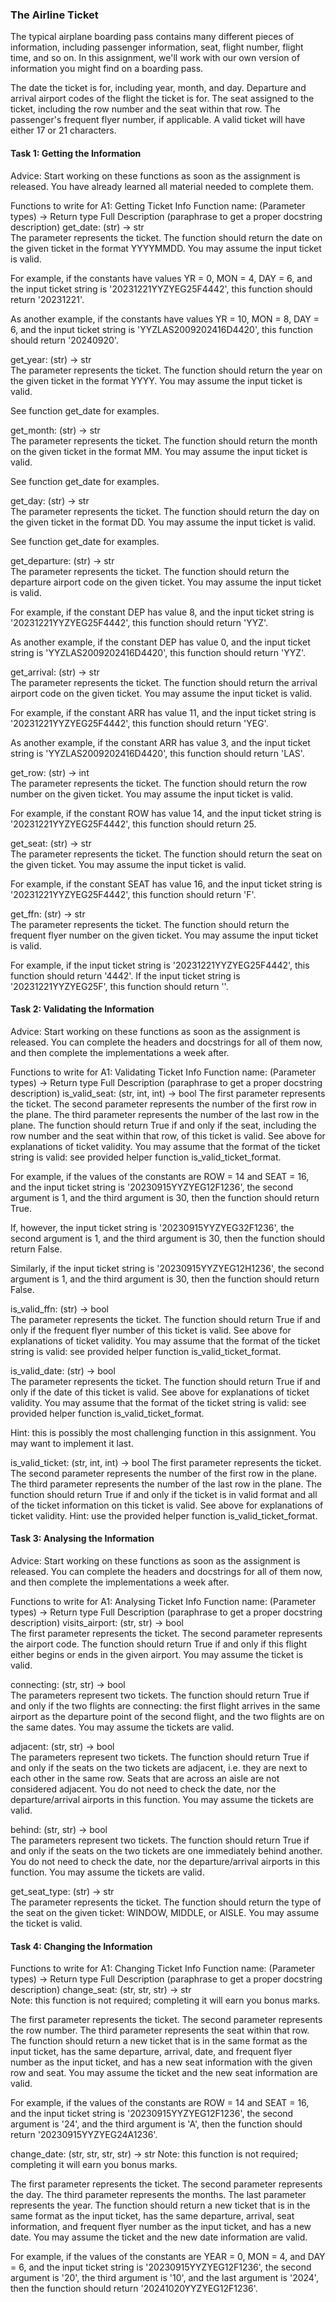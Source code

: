 ### The Airline Ticket
The typical airplane boarding pass contains many different pieces of information, including passenger information, seat, flight number, flight time, and so on. In this assignment, we'll work with our own version of information you might find on a boarding pass.


The date the ticket is for, including year, month, and day.
Departure and arrival airport codes of the flight the ticket is for.
The seat assigned to the ticket, including the row number and the seat within that row.
The passenger's frequent flyer number, if applicable.
A valid ticket will have either 17 or 21 characters.


#### Task 1: Getting the Information
Advice: Start working on these functions as soon as the assignment is released. You have already learned all material needed to complete them.

Functions to write for A1: Getting Ticket Info
Function name:
(Parameter types) -> Return type	Full Description (paraphrase to get a proper docstring description)
get_date:
(str) -> str	
The parameter represents the ticket. The function should return the date on the given ticket in the format YYYYMMDD. You may assume the input ticket is valid.

For example, if the constants have values YR = 0, MON = 4, DAY = 6, and the input ticket string is '20231221YYZYEG25F4442', this function should return '20231221'.

As another example, if the constants have values YR = 10, MON = 8, DAY = 6, and the input ticket string is 'YYZLAS2009202416D4420', this function should return '20240920'.

get_year:
(str) -> str	
The parameter represents the ticket. The function should return the year on the given ticket in the format YYYY. You may assume the input ticket is valid.

See function get_date for examples.

get_month:
(str) -> str	
The parameter represents the ticket. The function should return the month on the given ticket in the format MM. You may assume the input ticket is valid.

See function get_date for examples.

get_day:
(str) -> str	
The parameter represents the ticket. The function should return the day on the given ticket in the format DD. You may assume the input ticket is valid.

See function get_date for examples.

get_departure:
(str) -> str	
The parameter represents the ticket. The function should return the departure airport code on the given ticket. You may assume the input ticket is valid.

For example, if the constant DEP has value 8, and the input ticket string is '20231221YYZYEG25F4442', this function should return 'YYZ'.

As another example, if the constant DEP has value 0, and the input ticket string is 'YYZLAS2009202416D4420', this function should return 'YYZ'.

get_arrival:
(str) -> str	
The parameter represents the ticket. The function should return the arrival airport code on the given ticket. You may assume the input ticket is valid.

For example, if the constant ARR has value 11, and the input ticket string is '20231221YYZYEG25F4442', this function should return 'YEG'.

As another example, if the constant ARR has value 3, and the input ticket string is 'YYZLAS2009202416D4420', this function should return 'LAS'.

get_row:
(str) -> int	
The parameter represents the ticket. The function should return the row number on the given ticket. You may assume the input ticket is valid.

For example, if the constant ROW has value 14, and the input ticket string is '20231221YYZYEG25F4442', this function should return 25.

get_seat:
(str) -> str	
The parameter represents the ticket. The function should return the seat on the given ticket. You may assume the input ticket is valid.

For example, if the constant SEAT has value 16, and the input ticket string is '20231221YYZYEG25F4442', this function should return 'F'.

get_ffn:
(str) -> str	
The parameter represents the ticket. The function should return the frequent flyer number on the given ticket. You may assume the input ticket is valid.

For example, if the input ticket string is '20231221YYZYEG25F4442', this function should return '4442'. If the input ticket string is '20231221YYZYEG25F', this function should return ''.

 

#### Task 2: Validating the Information
Advice: Start working on these functions as soon as the assignment is released. You can complete the headers and docstrings for all of them now, and then complete the implementations a week after.

Functions to write for A1: Validating Ticket Info
Function name:
(Parameter types) -> Return type	Full Description (paraphrase to get a proper docstring description)
is_valid_seat:
(str, int, int) -> bool	
The first parameter represents the ticket. The second parameter represents the number of the first row in the plane. The third parameter represents the number of the last row in the plane. The function should return True if and only if the seat, including the row number and the seat within that row, of this ticket is valid. See above for explanations of ticket validity. You may assume that the format of the ticket string is valid: see provided helper function is_valid_ticket_format.

For example, if the values of the constants are ROW = 14 and SEAT = 16, and the input ticket string is '20230915YYZYEG12F1236', the second argument is 1, and the third argument is 30, then the function should return True.

If, however, the input ticket string is '20230915YYZYEG32F1236', the second argument is 1, and the third argument is 30, then the function should return False.

Similarly, if the input ticket string is '20230915YYZYEG12H1236', the second argument is 1, and the third argument is 30, then the function should return False.

is_valid_ffn:
(str) -> bool	
The parameter represents the ticket. The function should return True if and only if the frequent flyer number of this ticket is valid. See above for explanations of ticket validity. You may assume that the format of the ticket string is valid: see provided helper function is_valid_ticket_format.

is_valid_date:
(str) -> bool	
The parameter represents the ticket. The function should return True if and only if the date of this ticket is valid. See above for explanations of ticket validity. You may assume that the format of the ticket string is valid: see provided helper function is_valid_ticket_format.

Hint: this is possibly the most challenging function in this assignment. You may want to implement it last.

is_valid_ticket:
(str, int, int) -> bool	
The first parameter represents the ticket. The second parameter represents the number of the first row in the plane. The third parameter represents the number of the last row in the plane. The function should return True if and only if the ticket is in valid format and all of the ticket information on this ticket is valid. See above for explanations of ticket validity. Hint: use the provided helper function is_valid_ticket_format.

 

#### Task 3: Analysing the Information
Advice: Start working on these functions as soon as the assignment is released. You can complete the headers and docstrings for all of them now, and then complete the implementations a week after.

Functions to write for A1: Analysing Ticket Info
Function name:
(Parameter types) -> Return type	Full Description (paraphrase to get a proper docstring description)
visits_airport:
(str, str) -> bool	
The first parameter represents the ticket. The second parameter represents the airport code. The function should return True if and only if this flight either begins or ends in the given airport. You may assume the ticket is valid.

connecting:
(str, str) -> bool	
The parameters represent two tickets. The function should return True if and only if the two flights are connecting: the first flight arrives in the same airport as the departure point of the second flight, and the two flights are on the same dates. You may assume the tickets are valid.

adjacent:
(str, str) -> bool	
The parameters represent two tickets. The function should return True if and only if the seats on the two tickets are adjacent, i.e. they are next to each other in the same row. Seats that are across an aisle are not considered adjacent. You do not need to check the date, nor the departure/arrival airports in this function. You may assume the tickets are valid.

behind:
(str, str) -> bool	
The parameters represent two tickets. The function should return True if and only if the seats on the two tickets are one immediately behind another. You do not need to check the date, nor the departure/arrival airports in this function. You may assume the tickets are valid.

get_seat_type:
(str) -> str	
The parameter represents the ticket. The function should return the type of the seat on the given ticket: WINDOW, MIDDLE, or AISLE. You may assume the ticket is valid.

 

#### Task 4: Changing the Information
Functions to write for A1: Changing Ticket Info
Function name:
(Parameter types) -> Return type	Full Description (paraphrase to get a proper docstring description)
change_seat:
(str, str, str) -> str	
Note: this function is not required; completing it will earn you bonus marks.

The first parameter represents the ticket. The second parameter represents the row number. The third parameter represents the seat within that row. The function should return a new ticket that is in the same format as the input ticket, has the same departure, arrival, date, and frequent flyer number as the input ticket, and has a new seat information with the given row and seat. You may assume the ticket and the new seat information are valid.

For example, if the values of the constants are ROW = 14 and SEAT = 16, and the input ticket string is '20230915YYZYEG12F1236', the second argument is '24', and the third argument is 'A', then the function should return '20230915YYZYEG24A1236'.

change_date:
(str, str, str, str) -> str	
Note: this function is not required; completing it will earn you bonus marks.

The first parameter represents the ticket. The second parameter represents the day. The third parameter represents the months. The last parameter represents the year. The function should return a new ticket that is in the same format as the input ticket, has the same departure, arrival, seat information, and frequent flyer number as the input ticket, and has a new date. You may assume the ticket and the new date information are valid.

For example, if the values of the constants are YEAR = 0, MON = 4, and DAY = 6, and the input ticket string is '20230915YYZYEG12F1236', the second argument is '20', the third argument is '10', and the last argument is '2024', then the function should return '20241020YYZYEG12F1236'.

